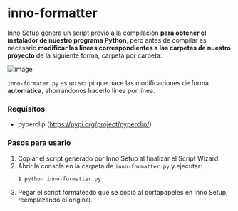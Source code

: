 # inno-formatter

[Inno Setup](https://jrsoftware.org/isinfo.php) genera un script previo a la compilación **para obtener el instalador de nuestro programa Python**, pero antes de compilar es necesario **modificar las líneas correspondientes a las carpetas de nuestro proyecto** de la siguiente forma, carpeta por carpeta:

![image](https://github.com/user-attachments/assets/3a29a25c-db91-4085-8dd2-6148b408c1f8)

`inno-formater.py` es un script que hace las modificaciones de forma **automática**, ahorrándonos hacerlo línea por línea.

### Requisitos
* pyperclip (https://pypi.org/project/pyperclip/)

### Pasos para usarlo
1. Copiar el script generado por Inno Setup al finalizar el Script Wizard.
2. Abrir la consola en la carpeta de `inno-formatter.py` y ejecutar:
   ```
   $ python inno-formatter.py
   ```
3. Pegar el script formateado que se copió al portapapeles en Inno Setup, reemplazando el original.
